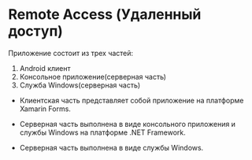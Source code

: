 # Remote Access (Удаленный доступ)

Приложение состоит из трех частей: 
<ol>
<li>Android клиент</li>
<li>Консольное приложение(серверная часть)</li>
<li>Служба Windows(серверная часть)</li>
</ol>


<ul>
<li>
    <p>Клиентская часть представляет собой приложение на платформе Xamarin Forms. </p>
</li>
<li>
    <p>Серверная часть выполнена в виде консольного приложения и службы Windows на платформе .NET Framework.</p>
</li>
<li>
    <p>Серверная часть выполнена в виде службы Windows.</p>
</li>
</ul>

